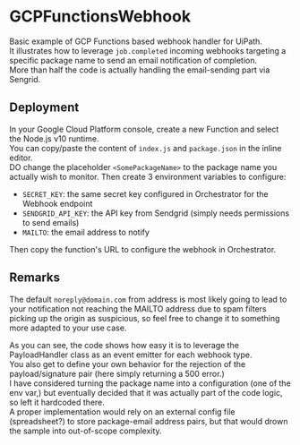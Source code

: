 # GCPFunctionsWebhook
Basic example of GCP Functions based webhook handler for UiPath.  
It illustrates how to leverage `job.completed` incoming webhooks targeting a specific package name to send an email notification of completion.  
More than half the code is actually handling the email-sending part via Sengrid.

## Deployment
In your Google Cloud Platform console, create a new Function and select the Node.js v10 runtime.  
You can copy/paste the content of `index.js` and `package.json` in the inline editor.  
DO change the placeholder `<SomePackageName>` to the package name you actually wish to monitor.
Then create 3 environment variables to configure:
- `SECRET_KEY`: the same secret key configured in Orchestrator for the Webhook endpoint
- `SENDGRID_API_KEY`: the API key from Sendgrid (simply needs permissions to send emails)
- `MAILTO`: the email address to notify

Then copy the function's URL to configure the webhook in Orchestrator.

## Remarks
The default `noreply@domain.com` from address is most likely going to lead to your notification not reaching the MAILTO address due to spam filters picking up the origin as suspicious, so feel free to change it to something more adapted to your use case.

As you can see, the code shows how easy it is to leverage the PayloadHandler class as an event emitter for each webhook type.  
You also get to define your own behavior for the rejection of the payload/signature pair (here simply returning a 500 error.)  
I have considered turning the package name into a configuration (one of the env var,) but eventually decided that it was actually part of the code logic, so left it hardcoded there.  
A proper implementation would rely on an external config file (spreadsheet?) to store package-email address pairs, but that would drown the sample into out-of-scope complexity.